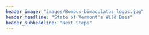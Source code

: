 ```yaml
---
header_image: "images/Bombus-bimaculatus_logos.jpg"
header_headline: "State of Vermont's Wild Bees"
header_subheadline: "Next Steps"
---
```

